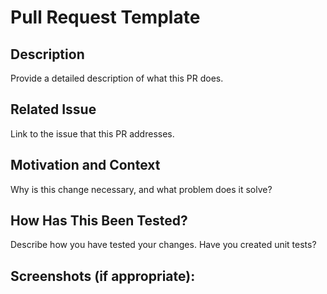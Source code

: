 # Pull Request Template

## Description
Provide a detailed description of what this PR does.

## Related Issue
Link to the issue that this PR addresses.

## Motivation and Context
Why is this change necessary, and what problem does it solve?

## How Has This Been Tested?
Describe how you have tested your changes. Have you created unit tests?

## Screenshots (if appropriate):